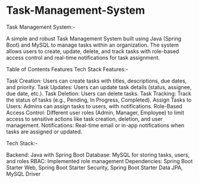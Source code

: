 # Task-Management-System
Task Management System:-

A simple and robust Task Management System built using Java (Spring Boot) and MySQL to manage tasks within an organization. The system allows users to create, update, delete, and track tasks with role-based access control and real-time notifications for task assignment.

Table of Contents
                 Features
                 Tech Stack
Features:-


Task Creation: Users can create tasks with titles, descriptions, due dates, and priority.
Task Updates: Users can update task details (status, assignee, due date, etc.).
Task Deletion: Users can delete tasks.
Task Tracking: Track the status of tasks (e.g., Pending, In Progress, Completed).
Assign Tasks to Users: Admins can assign tasks to users, with notifications.
Role-Based Access Control: Different user roles (Admin, Manager, Employee) to limit access to sensitive actions like task creation, deletion, and user management.
Notifications: Real-time email or in-app notifications when tasks are assigned or updated.


Tech Stack:-

Backend: Java with Spring Boot
Database: MySQL for storing tasks, users, and roles
RBAC: Implemented role management
Dependencies: Spring Boot Starter Web, Spring Boot Starter Security, Spring Boot Starter Data JPA, MySQL Driver
